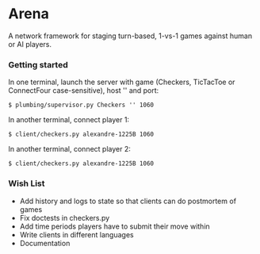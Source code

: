 # Arena

A network framework for staging turn-based, 1-vs-1 games against human or AI players.

### Getting started

In one terminal, launch the server with game (Checkers, TicTacToe or ConnectFour case-sensitive), host '' and port:

`$ plumbing/supervisor.py Checkers '' 1060`

In another terminal, connect player 1:

`$ client/checkers.py alexandre-1225B 1060`

In another terminal, connect player 2:

`$ client/checkers.py alexandre-1225B 1060`

### Wish List
* Add history and logs to state so that clients can do postmortem of games
* Fix doctests in checkers.py
* Add time periods players have to submit their move within
* Write clients in different languages
* Documentation
